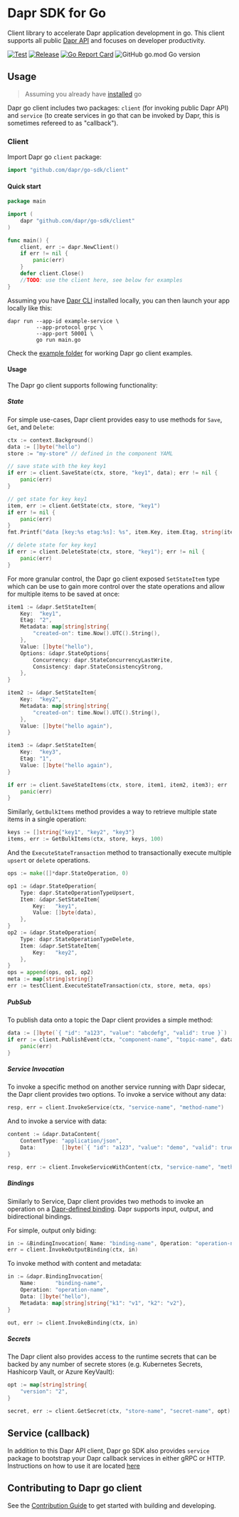 # Dapr SDK for Go

Client library to accelerate Dapr application development in go. This client supports all public [Dapr API](https://github.com/dapr/docs/tree/master/reference/api) and focuses on developer productivity. 

[![Test](https://github.com/dapr/go-sdk/workflows/Test/badge.svg)](https://github.com/dapr/go-sdk/actions?query=workflow%3ATest) [![Release](https://github.com/dapr/go-sdk/workflows/Release/badge.svg)](https://github.com/dapr/go-sdk/actions?query=workflow%3ARelease) [![Go Report Card](https://goreportcard.com/badge/github.com/dapr/go-sdk)](https://goreportcard.com/report/github.com/dapr/go-sdk) ![GitHub go.mod Go version](https://img.shields.io/github/go-mod/go-version/dapr/go-sdk)

## Usage

> Assuming you already have [installed](https://golang.org/doc/install) go

Dapr go client includes two packages: `client` (for invoking public Dapr API) and `service` (to create services in go that can be invoked by Dapr, this is sometimes refereed to as "callback"). 

### Client 

Import Dapr go `client` package:

```go
import "github.com/dapr/go-sdk/client"
```

#### Quick start

```go
package main

import (
    dapr "github.com/dapr/go-sdk/client"
)

func main() {
    client, err := dapr.NewClient()
    if err != nil {
        panic(err)
    }
    defer client.Close()
    //TODO: use the client here, see below for examples 
}
```

Assuming you have [Dapr CLI](https://github.com/dapr/docs/blob/master/getting-started/environment-setup.md) installed locally, you can then launch your app locally like this:

```shell
dapr run --app-id example-service \
         --app-protocol grpc \
         --app-port 50001 \
         go run main.go
```

Check the [example folder](./example) for working Dapr go client examples.


#### Usage

The Dapr go client supports following functionality: 

##### State 

For simple use-cases, Dapr client provides easy to use methods for `Save`, `Get`, and `Delete`: 

```go
ctx := context.Background()
data := []byte("hello")
store := "my-store" // defined in the component YAML 

// save state with the key key1
if err := client.SaveState(ctx, store, "key1", data); err != nil {
    panic(err)
}

// get state for key key1
item, err := client.GetState(ctx, store, "key1")
if err != nil {
    panic(err)
}
fmt.Printf("data [key:%s etag:%s]: %s", item.Key, item.Etag, string(item.Value))

// delete state for key key1
if err := client.DeleteState(ctx, store, "key1"); err != nil {
    panic(err)
}
```

For more granular control, the Dapr go client exposed `SetStateItem` type which can be use to gain more control over the state operations and allow for multiple items to be saved at once:

```go     
item1 := &dapr.SetStateItem{
    Key:  "key1",
    Etag: "2",
    Metadata: map[string]string{
        "created-on": time.Now().UTC().String(),
    },
    Value: []byte("hello"),
    Options: &dapr.StateOptions{
        Concurrency: dapr.StateConcurrencyLastWrite,
        Consistency: dapr.StateConsistencyStrong,
    },
}

item2 := &dapr.SetStateItem{
    Key:  "key2",
    Metadata: map[string]string{
        "created-on": time.Now().UTC().String(),
    },
    Value: []byte("hello again"),
}

item3 := &dapr.SetStateItem{
    Key:  "key3",
    Etag: "1",
    Value: []byte("hello again"),
}

if err := client.SaveStateItems(ctx, store, item1, item2, item3); err != nil {
    panic(err)
}
```

Similarly, `GetBulkItems` method provides a way to retrieve multiple state items in a single operation:

```go
keys := []string{"key1", "key2", "key3"}
items, err := GetBulkItems(ctx, store, keys, 100)
```

And the `ExecuteStateTransaction` method to transactionally execute multiple `upsert` or `delete` operations.

```go
ops := make([]*dapr.StateOperation, 0)

op1 := &dapr.StateOperation{
    Type: dapr.StateOperationTypeUpsert,
    Item: &dapr.SetStateItem{
        Key:   "key1",
        Value: []byte(data),
    },
}
op2 := &dapr.StateOperation{
    Type: dapr.StateOperationTypeDelete,
    Item: &dapr.SetStateItem{
        Key:   "key2",
    },
}
ops = append(ops, op1, op2)
meta := map[string]string{}
err := testClient.ExecuteStateTransaction(ctx, store, meta, ops)
```

##### PubSub 

To publish data onto a topic the Dapr client provides a simple method:

```go
data := []byte(`{ "id": "a123", "value": "abcdefg", "valid": true }`)
if err := client.PublishEvent(ctx, "component-name", "topic-name", data); err != nil {
    panic(err)
}
```

##### Service Invocation 

To invoke a specific method on another service running with Dapr sidecar, the Dapr client provides two options. To invoke a service without any data:

```go 
resp, err = client.InvokeService(ctx, "service-name", "method-name") 
``` 

And to invoke a service with data: 

```go 
content := &dapr.DataContent{
    ContentType: "application/json",
    Data:        []byte(`{ "id": "a123", "value": "demo", "valid": true }`),
}

resp, err := client.InvokeServiceWithContent(ctx, "service-name", "method-name", content)
```

##### Bindings

Similarly to Service, Dapr client provides two methods to invoke an operation on a [Dapr-defined binding](https://github.com/dapr/docs/tree/master/concepts/bindings). Dapr supports input, output, and bidirectional bindings.

For simple, output only biding:

```go
in := &BindingInvocation{ Name: "binding-name", Operation: "operation-name" }
err = client.InvokeOutputBinding(ctx, in)
```

To invoke method with content and metadata:

```go
in := &dapr.BindingInvocation{
    Name:      "binding-name",
    Operation: "operation-name",
    Data: []byte("hello"),
    Metadata: map[string]string{"k1": "v1", "k2": "v2"},
}

out, err := client.InvokeBinding(ctx, in)
```

##### Secrets

The Dapr client also provides access to the runtime secrets that can be backed by any number of secrete stores (e.g. Kubernetes Secrets, Hashicorp Vault, or Azure KeyVault):

```go
opt := map[string]string{
    "version": "2",
}

secret, err := client.GetSecret(ctx, "store-name", "secret-name", opt)
```

## Service (callback)

In addition to this Dapr API client, Dapr go SDK also provides `service` package to bootstrap your Dapr callback services in either gRPC or HTTP. Instructions on how to use it are located [here](./service/Readme.md)

## Contributing to Dapr go client 

See the [Contribution Guide](./CONTRIBUTING.md) to get started with building and developing.
